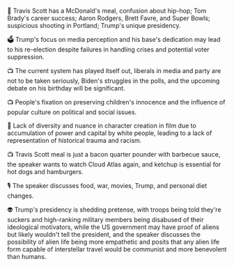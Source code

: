 🎤 Travis Scott has a McDonald's meal, confusion about hip-hop; Tom Brady's career success; Aaron Rodgers, Brett Favre, and Super Bowls; suspicious shooting in Portland; Trump's unique presidency.

🗳️ Trump's focus on media perception and his base's dedication may lead to his re-election despite failures in handling crises and potential voter suppression.

📺 The current system has played itself out, liberals in media and party are not to be taken seriously, Biden's struggles in the polls, and the upcoming debate on his birthday will be significant.

📺 People's fixation on preserving children's innocence and the influence of popular culture on political and social issues.

🎥 Lack of diversity and nuance in character creation in film due to accumulation of power and capital by white people, leading to a lack of representation of historical trauma and racism.

📺 Travis Scott meal is just a bacon quarter pounder with barbecue sauce, the speaker wants to watch Cloud Atlas again, and ketchup is essential for hot dogs and hamburgers.

🎙 The speaker discusses food, war, movies, Trump, and personal diet changes.

👽 Trump's presidency is shedding pretense, with troops being told they're suckers and high-ranking military members being disabused of their ideological motivators, while the US government may have proof of aliens but likely wouldn't tell the president, and the speaker discusses the possibility of alien life being more empathetic and posits that any alien life form capable of interstellar travel would be communist and more benevolent than humans.

